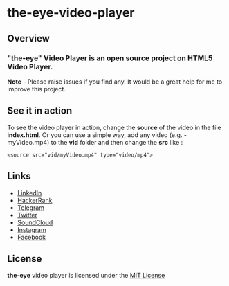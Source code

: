 # the-eye-video-player

## Overview

### **"the-eye"** Video Player is an open source project on HTML5 Video Player.

**Note** - Please raise issues if you find any. It would be a great help for me to improve this project.


## See it in action

To see the video player in action, change the **source** of the video in the file **index.html**. Or you can use a simple way, add any video (e.g. - myVideo.mp4) to the **vid** folder and then change the **src** like : 
```
<source src="vid/myVideo.mp4" type="video/mp4">
```

## Links

- [LinkedIn](https://www.linkedin.com/in/arjun-thakur001/)
- [HackerRank](https://www.hackerrank.com/arjunthakur01081)
- [Telegram](https://t.me/arjun0108)
- [Twitter](https://twitter.com/arjunthakur08)
- [SoundCloud](https://soundcloud.com/arjun_thakur)
- [Instagram](https://www.instagram.com/arjun_thakur001)
- [Facebook](http://www.facebook.com/arjun.thakur.71653)

## License

**the-eye** video player is licensed under the [MIT License](https://github.com/arjun0108/the-eye-video-player/blob/master/LICENSE)
